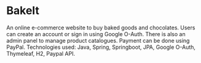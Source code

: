# BakeIt
An online e-commerce website to buy baked goods and chocolates. Users can create an account or sign in using Google O-Auth. There is also an admin panel to 
manage product catalogues. Payment can be done using PayPal. 
Technologies used: Java, Spring, Springboot, JPA, Google O-Auth, Thymeleaf, H2, Paypal API.
